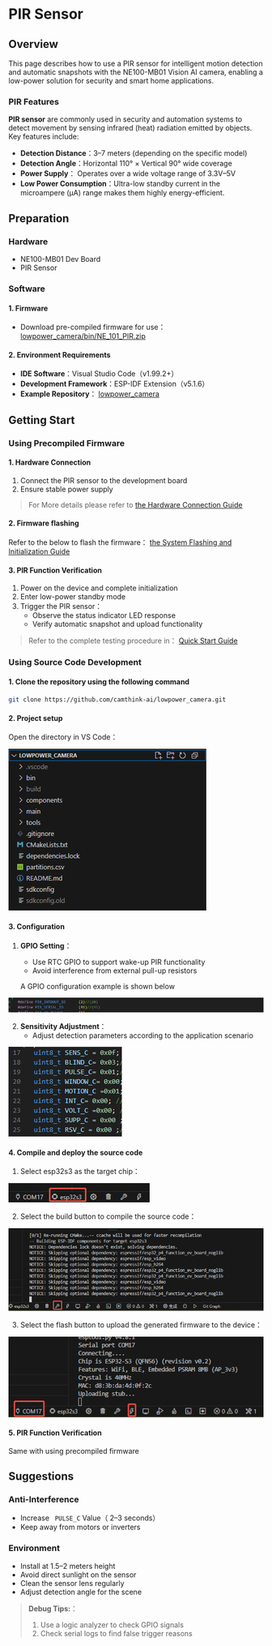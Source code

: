 # PIR Sensor

## Overview

This page describes how to use a PIR sensor for intelligent motion detection and automatic snapshots with the NE100-MB01 Vision AI camera, enabling a low-power solution for security and smart home applications.

### PIR Features

**PIR sensor** are commonly used in security and automation systems to detect movement by sensing infrared (heat) radiation emitted by objects. Key features include:

- **Detection Distance**：3–7 meters (depending on the specific model)
- **Detection Angle**：Horizontal 110° × Vertical 90° wide coverage
- **Power Supply**： Operates over a wide voltage range of 3.3V–5V
- **Low Power Consumption**：Ultra-low standby current in the microampere (μA) range makes them highly energy-efficient.

## Preparation

### Hardware

- NE100-MB01 Dev Board
- PIR Sensor

### Software 

#### 1. Firmware

- Download pre-compiled firmware for use：[lowpower_camera/bin/NE_101_PIR.zip](https://github.com/camthink-ai/lowpower_camera/tree/main/bin)

#### 2. Environment Requirements

- **IDE Software**：Visual Studio Code（v1.99.2+）
- **Development Framework**：ESP-IDF Extension（v5.1.6）
- **Example Repository**： 
  [lowpower_camera](https://github.com/camthink-ai/lowpower_camera.git)

## Getting Start

### Using Precompiled Firmware

#### 1. Hardware Connection

1. Connect the PIR sensor to the development board
2. Ensure stable power supply

> For More details please refer to
>  [the Hardware Connection Guide](.././Hardware%20Guide/Hardware%20Connection)

#### 2. Firmware flashing

Refer to the below to flash the firmware：
[the System Flashing and Initialization Guide](./../Software%20Guide/System%20Flashing%20and%20Initialization)

#### 3. PIR Function Verification

1. Power on the device and complete initialization
2. Enter low-power standby mode
3. Trigger the PIR sensor：
   - Observe the status indicator LED response
   - Verify automatic snapshot and upload functionality

> Refer to the complete testing procedure in：
> [Quick Start Guide](./../Quick%20Start)

### Using Source Code Development

#### 1. Clone the repository using the following command

```bash
git clone https://github.com/camthink-ai/lowpower_camera.git
```

#### 2. Project setup

Open the directory in VS Code：

![Project Root Directory](/img/NE101_code_dir.png)

#### 3. Configuration

1. **GPIO Setting**：
   - Use RTC GPIO to support wake-up PIR functionality
   - Avoid interference from external pull-up resistors
   
   A GPIO configuration example is shown below

![GPIO Setting](/img/NE101_example_6.png)

2. **Sensitivity Adjustment**：
   - Adjust detection parameters according to the application scenario

![Sensitivity ](/img/NE101_example_5.png)

#### 4. Compile and deploy the source code

1. Select esp32s3 as the target chip：

![Esp32s3 selection](/img/NE101_idf_IC.png)

2. Select the build button to compile the source code：

![Showing build output](/img/NE101_idf_build.png)

3. Select the flash button to upload the generated firmware to the device：

![screenshot showing flashing process](/img/NE101_idf_flash.png)

#### 5. PIR Function Verification

Same with using precompiled firmware

## Suggestions

### Anti-Interference

- Increase ` PULSE_C` Value（ 2–3 seconds）
- Keep away from motors or inverters

### Environment

- Install at 1.5–2 meters height
- Avoid direct sunlight on the sensor
- Clean the sensor lens regularly
- Adjust detection angle for the scene

> **Debug Tips:**：
> 
> 1. Use a logic analyzer to check GPIO signals
> 2. Check serial logs to find false trigger reasons